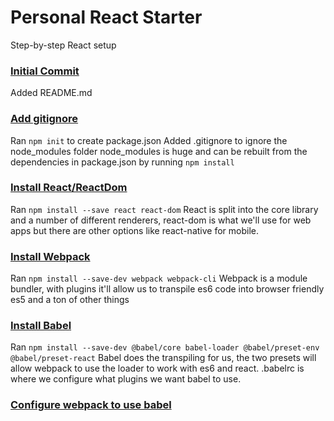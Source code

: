 # Personal React Starter
Step-by-step React setup

### [Initial Commit](https://github.com/theirongiant/prs/commit/e50cbbb49a7fd4643818418090b332828279389b)

Added README.md

### [Add gitignore](https://github.com/theirongiant/prs/commit/83769f302132d4bd9d8b1a7b23ba83a5a9525e6b)

Ran `npm init` to create package.json
Added .gitignore to ignore the node_modules folder
node_modules is huge and can be rebuilt from the dependencies in package.json by running `npm install`

### [Install React/ReactDom](https://github.com/theirongiant/prs/commit/46148c50bb560aeb1157020ce2fafecc65a64bf5)

Ran `npm install --save react react-dom`
React is split into the core library and a number of different renderers, react-dom is what we'll use for web apps but there are other options like react-native for mobile.

### [Install Webpack](https://github.com/theirongiant/prs/commit/0912824c6c21700ebe8e886c1375793d7967e56f)

Ran `npm install --save-dev webpack webpack-cli`
Webpack is a module bundler, with plugins it'll allow us to transpile es6 code into browser friendly es5 and a ton of other things

### [Install Babel](https://github.com/theirongiant/prs/commit/92d56b5653724db589613acc4525a6657432fdb8)

Ran `npm install --save-dev @babel/core babel-loader @babel/preset-env @babel/preset-react`
Babel does the transpiling for us, the two presets will allow webpack to use the loader to work with es6 and react.
.babelrc is where we configure what plugins we want babel to use.

### [Configure webpack to use babel]()
